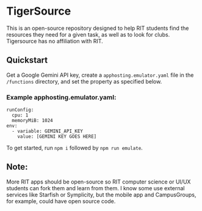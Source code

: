 # TigerSource
This is an open-source repository designed to help RIT students find the resources they need for a given task, as well as to look for clubs. Tigersource has no affiliation with RIT.

## Quickstart
Get a Google Gemini API key, create a `apphosting.emulator.yaml` file in the `/functions` directory, and set the property as specified below.<br>
### Example apphosting.emulator.yaml:
```
runConfig:
  cpu: 1
  memoryMiB: 1024
env:
  - variable: GEMINI_API_KEY
    value: [GEMINI KEY GOES HERE]
```
To get started, run `npm i` followed by `npm run emulate`.

## Note:
More RIT apps should be open-source so RIT computer science or UI/UX students can fork them and learn from them. I know some use external services like Starfish or Symplicity, but the mobile app and CampusGroups, for example, could have open source code. 